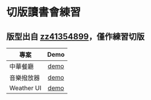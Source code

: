 # 切版讀書會練習

## 版型出自 [zz41354899](https://github.com/zz41354899)，僅作練習切版

專案          | Demo  |
-------------|:-----:|
中華餐廳      | [demo](https://tommm2.github.io/layout-practice/chinese-restaurant) |
音樂撥放器    | [demo](https://tommm2.github.io/layout-practice/music-player) |
Weather UI | [demo](https://tommm2.github.io/layout-practice/weather-ui) |
